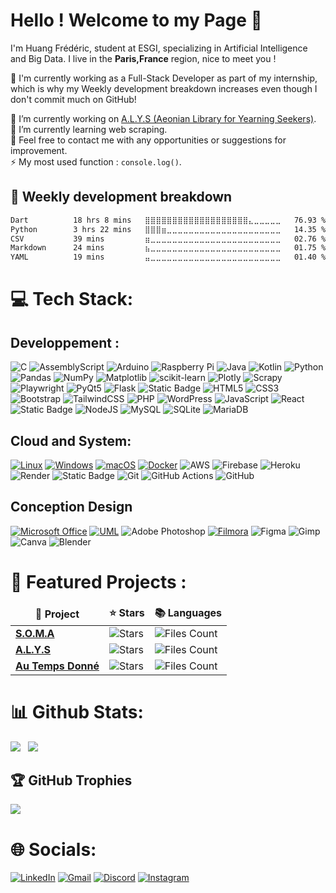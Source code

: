 # Hello ! Welcome to my Page 👋

I'm Huang Frédéric, student at ESGI, specializing in Artificial Intelligence and Big Data. I live in the **Paris,France** region, nice to meet you !

🦻 I'm currently working as a Full-Stack Developer as part of my internship, which is why my Weekly development breakdown increases even though I don't commit much on GitHub!

🔭 I’m currently working on [A.L.Y.S (Aeonian Library for Yearning Seekers)](https://github.com/Huang-Frederic/A.L.Y.S).<br>
🌱 I’m currently learning web scraping.<br>
💬 Feel free to contact me with any opportunities or suggestions for improvement.<br>
⚡ My most used function : `console.log()`.<br />

<!-- ![visitors](https://visitor-badge.laobi.icu/badge?page_id=Huang-Frederic.Huang-Frederic) -->

## 🎯 Weekly development breakdown
<!--START_SECTION:waka-->

```txt
Dart          18 hrs 8 mins   ⣿⣿⣿⣿⣿⣿⣿⣿⣿⣿⣿⣿⣿⣿⣿⣿⣿⣿⣿⣄⣀⣀⣀⣀⣀   76.93 %
Python        3 hrs 22 mins   ⣿⣿⣿⣶⣀⣀⣀⣀⣀⣀⣀⣀⣀⣀⣀⣀⣀⣀⣀⣀⣀⣀⣀⣀⣀   14.35 %
CSV           39 mins         ⣶⣀⣀⣀⣀⣀⣀⣀⣀⣀⣀⣀⣀⣀⣀⣀⣀⣀⣀⣀⣀⣀⣀⣀⣀   02.76 %
Markdown      24 mins         ⣦⣀⣀⣀⣀⣀⣀⣀⣀⣀⣀⣀⣀⣀⣀⣀⣀⣀⣀⣀⣀⣀⣀⣀⣀   01.75 %
YAML          19 mins         ⣤⣀⣀⣀⣀⣀⣀⣀⣀⣀⣀⣀⣀⣀⣀⣀⣀⣀⣀⣀⣀⣀⣀⣀⣀   01.40 %
```

<!--END_SECTION:waka-->

# 💻 Tech Stack:

## Developpement :


![C](https://img.shields.io/badge/c-%2300599C.svg?style=for-the-badge&logo=c&logoColor=white)
![AssemblyScript](https://img.shields.io/badge/assembly%20script-%23000000.svg?style=for-the-badge&logo=assemblyscript&logoColor=white)
![Arduino](https://img.shields.io/badge/-Arduino-00979D?style=for-the-badge&logo=Arduino&logoColor=white)
![Raspberry Pi](https://img.shields.io/badge/-RaspberryPi-C51A4A?style=for-the-badge&logo=Raspberry-Pi)<!-- -->
![Java](https://img.shields.io/badge/java-%23ED8B00.svg?style=for-the-badge&logo=openjdk&logoColor=white)
![Kotlin](https://img.shields.io/badge/kotlin-%237F52FF.svg?style=for-the-badge&logo=kotlin&logoColor=white)<!-- -->
![Python](https://img.shields.io/badge/python-3670A0?style=for-the-badge&logo=python&logoColor=ffdd54)
![Pandas](https://img.shields.io/badge/pandas-%23150458.svg?style=for-the-badge&logo=pandas&logoColor=white)
![NumPy](https://img.shields.io/badge/numpy-%23013243.svg?style=for-the-badge&logo=numpy&logoColor=white)
![Matplotlib](https://img.shields.io/badge/Matplotlib-11557C?style=for-the-badge&logo=plotly&logoColor=white)
![scikit-learn](https://img.shields.io/badge/scikit--learn-%23F7931E.svg?style=for-the-badge&logo=scikit-learn&logoColor=white)
![Plotly](https://img.shields.io/badge/Plotly-%233F4F75.svg?style=for-the-badge&logo=plotly&logoColor=white)
![Scrapy](https://img.shields.io/badge/Scrapy-FF2D20?style=for-the-badge&logo=scrapy&logoColor=white)
![Playwright](https://img.shields.io/badge/Playwright-2EAD33?style=for-the-badge&logo=playwright&logoColor=white)
![PyQt5](https://img.shields.io/badge/PyQt5-F89820?style=for-the-badge&logo=qt&logoColor=white)
![Flask](https://img.shields.io/badge/flask-%23000.svg?style=for-the-badge&logo=flask&logoColor=white)
![Static Badge](https://img.shields.io/badge/sqlalchemy-gray?style=for-the-badge&logo=SQLAlchemy)<!-- -->
![HTML5](https://img.shields.io/badge/HTML5-E34F26?style=for-the-badge&logo=html5&logoColor=white)
![CSS3](https://img.shields.io/badge/CSS3-1572B6?style=for-the-badge&logo=css3&logoColor=white)
![Bootstrap](https://img.shields.io/badge/Bootstrap-7952B3?style=for-the-badge&logo=bootstrap&logoColor=white)
![TailwindCSS](https://img.shields.io/badge/tailwindcss-%2338B2AC.svg?style=for-the-badge&logo=tailwind-css&logoColor=white)
![PHP](https://img.shields.io/badge/PHP-777BB4?style=for-the-badge&logo=php&logoColor=white)
![WordPress](https://img.shields.io/badge/WordPress-%23117AC9.svg?style=for-the-badge&logo=WordPress&logoColor=white)
![JavaScript](https://img.shields.io/badge/JavaScript-F7DF1E?style=for-the-badge&logo=javascript&logoColor=black)
![React](https://img.shields.io/badge/react-%2320232a.svg?style=for-the-badge&logo=react&logoColor=%2361DAFB)
![Static Badge](https://img.shields.io/badge/nuxt.js-gray?style=for-the-badge&logo=Nuxt.js)
![NodeJS](https://img.shields.io/badge/node.js-6DA55F?style=for-the-badge&logo=node.js&logoColor=white)<!-- -->
![MySQL](https://img.shields.io/badge/mysql-4479A1.svg?style=for-the-badge&logo=mysql&logoColor=white)
![SQLite](https://img.shields.io/badge/sqlite-%2307405e.svg?style=for-the-badge&logo=sqlite&logoColor=white)
![MariaDB](https://img.shields.io/badge/MariaDB-003545?style=for-the-badge&logo=mariadb&logoColor=white)


## Cloud and System:

[![Linux](https://img.shields.io/badge/Linux-FCC624?style=for-the-badge&logo=linux&logoColor=black)](https://www.linux.org/)
[![Windows](https://img.shields.io/badge/Windows-0078D6?style=for-the-badge&logo=windows&logoColor=white)](https://www.microsoft.com/en-us/windows)
[![macOS](https://img.shields.io/badge/macOS-000000?style=for-the-badge&logo=apple&logoColor=white)](https://www.apple.com/macos/)<!-- -->
[![Docker](https://img.shields.io/badge/Docker-2496ED?style=for-the-badge&logo=docker&logoColor=white)](https://www.docker.com/)<!-- -->
![AWS](https://img.shields.io/badge/AWS-%23FF9900.svg?style=for-the-badge&logo=amazon-aws&logoColor=white)
![Firebase](https://img.shields.io/badge/firebase-%23039BE5.svg?style=for-the-badge&logo=firebase)
![Heroku](https://img.shields.io/badge/heroku-%23430098.svg?style=for-the-badge&logo=heroku&logoColor=white)
![Render](https://img.shields.io/badge/Render-%46E3B7.svg?style=for-the-badge&logo=render&logoColor=white)
![Static Badge](https://img.shields.io/badge/supabase-gray?style=for-the-badge&logo=Supabase)<!-- -->
![Git](https://img.shields.io/badge/git-%23F05033.svg?style=for-the-badge&logo=git&logoColor=white)
![GitHub Actions](https://img.shields.io/badge/github%20actions-%232671E5.svg?style=for-the-badge&logo=githubactions&logoColor=white)
![GitHub](https://img.shields.io/badge/github-%23121011.svg?style=for-the-badge&logo=github&logoColor=white)<!-- -->


## Conception Design

[![Microsoft Office](https://img.shields.io/badge/Microsoft_Office-D83B01?style=for-the-badge&logo=microsoft-office&logoColor=white)](https://www.office.com/)
[![UML](https://img.shields.io/badge/UML2-0C6EFC?style=for-the-badge&logo=uml&logoColor=white)](https://www.omg.org/spec/UML/)<!-- -->
![Adobe Photoshop](https://img.shields.io/badge/adobe%20photoshop-%2331A8FF.svg?style=for-the-badge&logo=adobe%20photoshop&logoColor=white)
[![Filmora](https://img.shields.io/badge/Filmora-4285F4?style=for-the-badge&logo=wondershare&logoColor=white)](https://filmora.wondershare.com/)
![Figma](https://img.shields.io/badge/figma-%23F24E1E.svg?style=for-the-badge&logo=figma&logoColor=white)
![Gimp](https://img.shields.io/badge/Gimp-657D8B?style=for-the-badge&logo=gimp&logoColor=FFFFFF)
![Canva](https://img.shields.io/badge/Canva-%2300C4CC.svg?style=for-the-badge&logo=Canva&logoColor=white)
![Blender](https://img.shields.io/badge/blender-%23F5792A.svg?style=for-the-badge&logo=blender&logoColor=white)

# 🤖 Featured Projects :

<table>
  <thead align="center">
    <tr border: none;>
      <td><b>📘 Project</b></td>
      <td><b>⭐ Stars</b></td>
      <td><b>📚 Languages</b></td>
    </tr>
  </thead>
  <tbody>
    <tr>
      <td><a href="https://github.com/Huang-Frederic/S.O.M.A"><b>S.O.M.A</b></a></td>
      <td><img alt="Stars" src="https://img.shields.io/github/stars/Huang-Frederic/S.O.M.A?style=flat-square&labelColor=343b41"/></td>
      <td><img alt="Files Count" src="https://img.shields.io/github/languages/count/Huang-Frederic/S.O.M.A?style=flat-square&labelColor=343b41""></td>
    </tr>
    <tr>
      <td><a href="https://github.com/Huang-Frederic/A.L.Y.S"><b>A.L.Y.S</b></a></td>
      <td><img alt="Stars" src="https://img.shields.io/github/stars/Huang-Frederic/A.L.Y.S?style=flat-square&labelColor=343b41"/></td>
      <td><img alt="Files Count" src="https://img.shields.io/github/languages/count/Huang-Frederic/A.L.Y.S?style=flat-square&labelColor=343b41""></td>
    </tr>
    <tr>
      <td><a href="https://github.com/Huang-Frederic/AuTempsDonne"><b>Au Temps Donné</b></a></td>
      <td><img alt="Stars" src="https://img.shields.io/github/stars/Huang-Frederic/AuTempsDonne?style=flat-square&labelColor=343b41"/></td>
      <td><img alt="Files Count" src="https://img.shields.io/github/languages/count/Huang-Frederic/AuTempsDonne?style=flat-square&labelColor=343b41""></td>
    </tr>
  </tbody>
</table>

# 📊 Github Stats:

![](https://github-readme-stats.vercel.app/api?username=Huang-Frederic&theme=react&hide_border=false&include_all_commits=true&count_private=true) &nbsp;
![](https://github-readme-streak-stats.herokuapp.com/?user=Huang-Frederic&theme=react&hide_border=false)

## 🏆 GitHub Trophies

![](https://github-profile-trophy.vercel.app/?username=Huang-Frederic&theme=discord&no-frame=false&no-bg=false&margin-w=4)

# 🌐 Socials:

[![LinkedIn](https://img.shields.io/badge/LinkedIn-%230077B5.svg?style=for-the-badge&logo=linkedin&logoColor=white)](https://linkedin.com/in/https://www.linkedin.com/in/fr%C3%A9d%C3%A9richuang/)
[![Gmail](https://img.shields.io/badge/Gmail-white?style=for-the-badge&logo=gmail&logoColor=red)](mailto:huangfrederic2002@gmail.com)
[![Discord](https://img.shields.io/badge/Discord-%237289DA.svg?style=for-the-badge&logo=discord&logoColor=white)](https://discord.gg/hisshiden)
[![Instagram](https://img.shields.io/badge/Instagram-%23E4405F.svg?style=for-the-badge&logo=Instagram&logoColor=white)](https://instagram.com/huang_frederic_)
